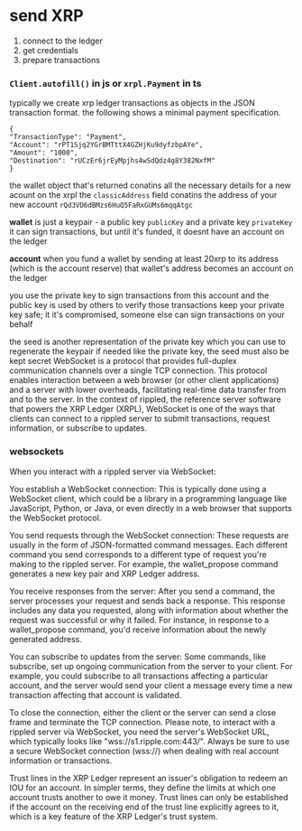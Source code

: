 # send XRP

1.  connect to the ledger
2.  get credentials
3.  prepare transactions

###  `Client.autofill()` in js or `xrpl.Payment` in ts

typically we create xrp ledger transactions as objects in the JSON transaction format.  the following shows a minimal payment specification.

```
{
"TransactionType": "Payment",
"Account": "rPT1Sjq2YGrBMTttX4GZHjKu9dyfzbpAYe",
"Amount": "1000",
"Destination": "rUCzEr6jrEyMpjhs4wSdQdz4g8Y382NxfM"
}
```

the wallet object that's returned conatins all the necessary details for a new acount on the xrpl 
the `classicAddress` field conatins the address of your new account `rQd3VD6dBMzs6HuQ5FaRxGUMs6mqqAtgc`

**wallet** is just a keypair - a public key `publicKey` and a private key `privateKey`
it can sign transactions, but until it's funded, it doesnt have an account on the ledger

**account** when you fund a wallet by sending at least 20xrp to its address (which is the account reserve)
that wallet's address becomes an account on the ledger

you use the private key to sign transactions from this account and the public key is used by others to verify those transactions
keep your private key safe; it it's compromised, someone else can sign transactions on your behalf

the seed is another representation of the private key which you can use to regenerate the keypair if needed
like the private key, the seed must also be kept secret
WebSocket is a protocol that provides full-duplex communication channels over a single TCP connection. This protocol enables interaction between a web browser (or other client applications) and a server with lower overheads, facilitating real-time data transfer from and to the server.
In the context of rippled, the reference server software that powers the XRP Ledger (XRPL), WebSocket is one of the ways that clients can connect to a rippled server to submit transactions, request information, or subscribe to updates.


###  websockets

When you interact with a rippled server via WebSocket:

You establish a WebSocket connection: This is typically done using a WebSocket client, which could be a library in a programming language like JavaScript, Python, or Java, or even directly in a web browser that supports the WebSocket protocol.

You send requests through the WebSocket connection: These requests are usually in the form of JSON-formatted command messages. 
Each different command you send corresponds to a different type of request you're making to the rippled server. 
For example, the wallet_propose command generates a new key pair and XRP Ledger address.

You receive responses from the server: After you send a command, the server processes your request and sends back a response. This response includes any data you requested, along with information about whether the request was successful or why it failed. For instance, in response to a wallet_propose command, you'd receive information about the newly generated address.

You can subscribe to updates from the server: Some commands, like subscribe, set up ongoing communication from the server to your client. For example, you could subscribe to all transactions affecting a particular account, and the server would send your client a message every time a new transaction affecting that account is validated.

To close the connection, either the client or the server can send a close frame and terminate the TCP connection.
Please note, to interact with a rippled server via WebSocket, you need the server's WebSocket URL, which typically looks like "wss://s1.ripple.com:443/". Always be sure to use a secure WebSocket connection (wss://) when dealing with real account information or transactions.

Trust lines in the XRP Ledger represent an issuer's obligation to redeem an IOU for an account. In simpler terms, they define the limits at which one account trusts another to owe it money. Trust lines can only be established if the account on the receiving end of the trust line explicitly agrees to it, which is a key feature of the XRP Ledger's trust system.








